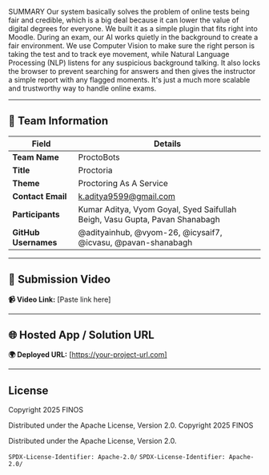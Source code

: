 SUMMARY
Our system basically solves the problem of online tests being fair and credible, which is a big deal because it can lower the value of digital degrees for everyone. We built it as a simple plugin that fits right into Moodle. During an exam, our AI works quietly in the background to create a fair environment. We use Computer Vision to make sure the right person is taking the test and to track eye movement, while Natural Language Processing (NLP) listens for any suspicious background talking. It also locks the browser to prevent searching for answers and then gives the instructor a simple report with any flagged moments. It's just a much more scalable and trustworthy way to handle online exams.

---

## 👥 Team Information

| Field | Details |
|---|---|
| **Team Name** | ProctoBots |
| **Title** | Proctoria |
| **Theme** | Proctoring As A Service |
| **Contact Email** | k.aditya9599@gmail.com |
| **Participants** | Kumar Aditya, Vyom Goyal, Syed Saifullah Beigh, Vasu Gupta, Pavan Shanabagh |
| **GitHub Usernames** | @adityainhub, @vyom-26, @icysaif7, @icvasu, @pavan-shanabagh |

---

## 🎥 Submission Video

**📹 Video Link:** [Paste link here]

---

## 🌐 Hosted App / Solution URL

**🌍 Deployed URL:** [https://your-project-url.com]

---

## License

Copyright 2025 FINOS

Distributed under the Apache License, Version 2.0.
Copyright 2025 FINOS

Distributed under the Apache License, Version 2.0.


`SPDX-License-Identifier: Apache-2.0/`
`SPDX-License-Identifier: Apache-2.0/`

